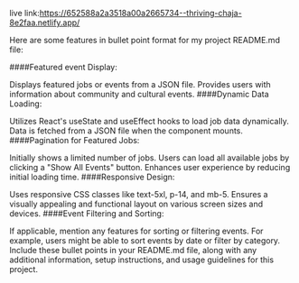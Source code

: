 live link:https://652588a2a3518a00a2665734--thriving-chaja-8e2faa.netlify.app/



Here are some features in bullet point format for my project README.md file:

####Featured event Display:

Displays featured jobs or events from a JSON file.
Provides users with information about community and cultural events.
####Dynamic Data Loading:

Utilizes React's useState and useEffect hooks to load job data dynamically.
Data is fetched from a JSON file when the component mounts.
####Pagination for Featured Jobs:

Initially shows a limited number of jobs.
Users can load all available jobs by clicking a "Show All Events" button.
Enhances user experience by reducing initial loading time.
####Responsive Design:

Uses responsive CSS classes like text-5xl, p-14, and mb-5.
Ensures a visually appealing and functional layout on various screen sizes and devices.
####Event Filtering and Sorting:

If applicable, mention any features for sorting or filtering events.
For example, users might be able to sort events by date or filter by category.
Include these bullet points in your README.md file, along with any additional information, setup instructions, and usage guidelines for this project.